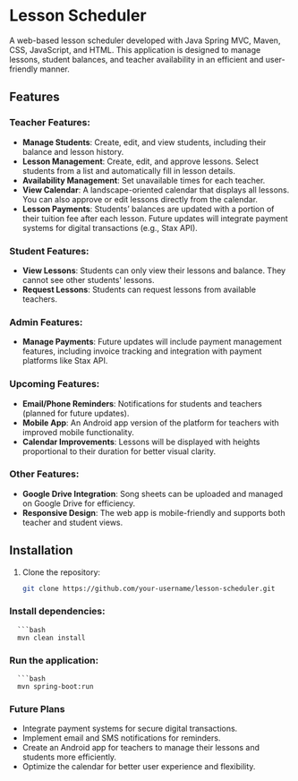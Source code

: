 # Lesson Scheduler

A web-based lesson scheduler developed with Java Spring MVC, Maven, CSS, JavaScript, and HTML. This application is designed to manage lessons, student balances, and teacher availability in an efficient and user-friendly manner.

## Features

### Teacher Features:
- **Manage Students**: Create, edit, and view students, including their balance and lesson history.
- **Lesson Management**: Create, edit, and approve lessons. Select students from a list and automatically fill in lesson details.
- **Availability Management**: Set unavailable times for each teacher.
- **View Calendar**: A landscape-oriented calendar that displays all lessons. You can also approve or edit lessons directly from the calendar.
- **Lesson Payments**: Students’ balances are updated with a portion of their tuition fee after each lesson. Future updates will integrate payment systems for digital transactions (e.g., Stax API).

### Student Features:
- **View Lessons**: Students can only view their lessons and balance. They cannot see other students' lessons.
- **Request Lessons**: Students can request lessons from available teachers.

### Admin Features:
- **Manage Payments**: Future updates will include payment management features, including invoice tracking and integration with payment platforms like Stax API.

### Upcoming Features:
- **Email/Phone Reminders**: Notifications for students and teachers (planned for future updates).
- **Mobile App**: An Android app version of the platform for teachers with improved mobile functionality.
- **Calendar Improvements**: Lessons will be displayed with heights proportional to their duration for better visual clarity. 

### Other Features:
- **Google Drive Integration**: Song sheets can be uploaded and managed on Google Drive for efficiency.
- **Responsive Design**: The web app is mobile-friendly and supports both teacher and student views.

## Installation

1. Clone the repository:
   ```bash
   git clone https://github.com/your-username/lesson-scheduler.git
### Install dependencies:    
      ```bash
      mvn clean install

### Run the application:
      ```bash
      mvn spring-boot:run

### Future Plans 
- Integrate payment systems for secure digital transactions.
- Implement email and SMS notifications for reminders.
- Create an Android app for teachers to manage their lessons and students more efficiently.
- Optimize the calendar for better user experience and flexibility.

